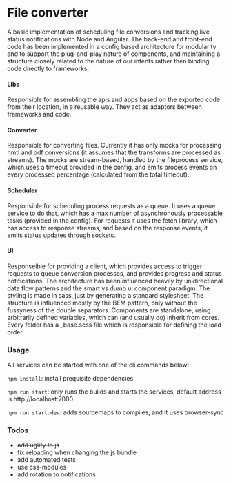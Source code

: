 # File converter

A basic implementation of scheduling file conversions and tracking live status notifications with Node and Angular.
The back-end and front-end code has been implemented in a config based architecture for modularity and to support the plug-and-play nature of components, and maintaining a structure closely related to the nature of our intents rather then binding code directly to frameworks.

#### Libs

Responsible for assembling the apis and apps based on the exported code from their location, in a reusable way. They act as adaptors between frameworks and code.

#### Converter

Responsible for converting files. Currently it has only mocks for processing hmtl and pdf conversions (it assumes that the transforms are processed as streams). The mocks are stream-based, handled by the fileprocess service, which uses a timeout provided in the config, and emits process events on every processed percentage (calculated from the total timeout). 

#### Scheduler

Responsible for scheduling process requests as a queue. It uses a queue service to do that, which has a max number of asynchronously processable tasks (provided in the config). For requests it uses the fetch library, which has access to response streams, and based on the response events, it emits status updates through sockets.

#### UI

Responseible for providing a client, which provides access to trigger requests to queue conversion processes, and provides progress and status notifications.
The architecture has been influenced heavily by unidirectional data flow patterns and the smart vs dumb ui component paradigm. 
The styling is made in sass, just by generating a standard stylesheet. The structure is influenced mostly by the BEM pattern, only without the fussyness of the double separators. Components are standalone, using arbitrarily defined variables, which can (and usually do) inherit from cores. Every folder has a _base.scss file which is responsible for defining the load order.

### Usage

All services can be started with one of the cli commands below:

`npm install`: install prequisite dependencies

`npm run start`: only runs the builds and starts the services, default address is http://localhost:7000

`npm run start:dev`: adds sourcemaps to compiles, and it uses browser-sync

### Todos

- ~~add uglify to js~~
- fix reloading when changing the js bundle
- add automated tests
- use css-modules
- add rotation to notifications
